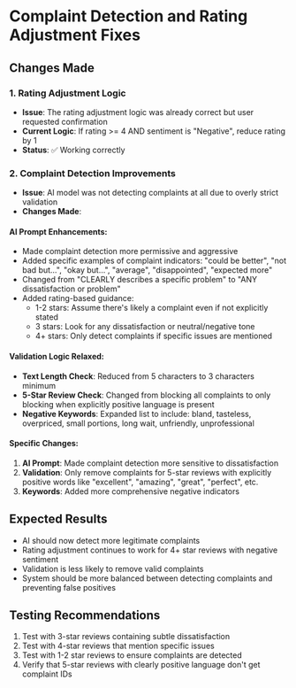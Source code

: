 # Complaint Detection and Rating Adjustment Fixes

## Changes Made

### 1. Rating Adjustment Logic
- **Issue**: The rating adjustment logic was already correct but user requested confirmation
- **Current Logic**: If rating >= 4 AND sentiment is "Negative", reduce rating by 1
- **Status**: ✅ Working correctly

### 2. Complaint Detection Improvements
- **Issue**: AI model was not detecting complaints at all due to overly strict validation
- **Changes Made**:

#### AI Prompt Enhancements:
- Made complaint detection more permissive and aggressive
- Added specific examples of complaint indicators: "could be better", "not bad but...", "okay but...", "average", "disappointed", "expected more"
- Changed from "CLEARLY describes a specific problem" to "ANY dissatisfaction or problem"
- Added rating-based guidance:
  - 1-2 stars: Assume there's likely a complaint even if not explicitly stated
  - 3 stars: Look for any dissatisfaction or neutral/negative tone
  - 4+ stars: Only detect complaints if specific issues are mentioned

#### Validation Logic Relaxed:
- **Text Length Check**: Reduced from 5 characters to 3 characters minimum
- **5-Star Review Check**: Changed from blocking all complaints to only blocking when explicitly positive language is present
- **Negative Keywords**: Expanded list to include: bland, tasteless, overpriced, small portions, long wait, unfriendly, unprofessional

#### Specific Changes:
1. **AI Prompt**: Made complaint detection more sensitive to dissatisfaction
2. **Validation**: Only remove complaints for 5-star reviews with explicitly positive words like "excellent", "amazing", "great", "perfect", etc.
3. **Keywords**: Added more comprehensive negative indicators

## Expected Results
- AI should now detect more legitimate complaints
- Rating adjustment continues to work for 4+ star reviews with negative sentiment
- Validation is less likely to remove valid complaints
- System should be more balanced between detecting complaints and preventing false positives

## Testing Recommendations
1. Test with 3-star reviews containing subtle dissatisfaction
2. Test with 4-star reviews that mention specific issues
3. Test with 1-2 star reviews to ensure complaints are detected
4. Verify that 5-star reviews with clearly positive language don't get complaint IDs
